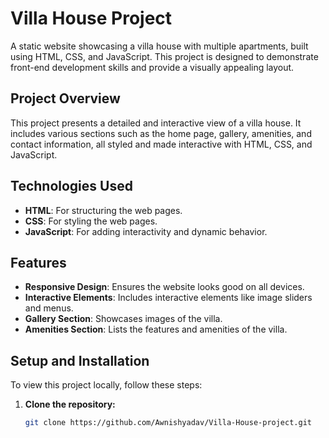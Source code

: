 # Villa House Project

A static website showcasing a villa house with multiple apartments, built using HTML, CSS, and JavaScript. This project is designed to demonstrate front-end development skills and provide a visually appealing layout.

## Project Overview

This project presents a detailed and interactive view of a villa house. It includes various sections such as the home page, gallery, amenities, and contact information, all styled and made interactive with HTML, CSS, and JavaScript.

## Technologies Used

- **HTML**: For structuring the web pages.
- **CSS**: For styling the web pages.
- **JavaScript**: For adding interactivity and dynamic behavior.

## Features

- **Responsive Design**: Ensures the website looks good on all devices.
- **Interactive Elements**: Includes interactive elements like image sliders and menus.
- **Gallery Section**: Showcases images of the villa.
- **Amenities Section**: Lists the features and amenities of the villa.

## Setup and Installation

To view this project locally, follow these steps:

1. **Clone the repository:**
   ```sh
   git clone https://github.com/Awnishyadav/Villa-House-project.git
